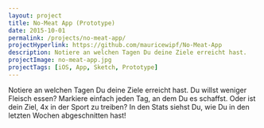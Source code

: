 ```yaml
---
layout: project
title: No-Meat App (Prototype)
date: 2015-10-01
permalink: /projects/no-meat-app/
projectHyperlink: https://github.com/mauricewipf/No-Meat-App
description: Notiere an welchen Tagen Du deine Ziele erreicht hast.
projectImage: no-meat-app.jpg
projectTags: [iOS, App, Sketch, Prototype]
---
```

Notiere an welchen Tagen Du deine Ziele erreicht hast. Du willst weniger Fleisch essen? Markiere einfach jeden Tag, an dem Du es schaffst. Oder ist dein Ziel, 4x in der Sport zu treiben? In den Stats siehst Du, wie Du in den letzten Wochen abgeschnitten hast!
